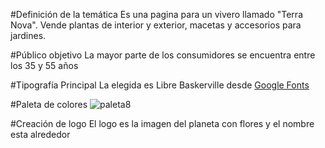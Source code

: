 #Definición de la temática
Es una pagina para un vivero llamado "Terra Nova". Vende plantas de interior y exterior, macetas y accesorios para jardines.

#Público objetivo 
La mayor parte de los consumidores se encuentra entre los 35 y 55 años

#Tipografía Principal 
La elegida es Libre Baskerville desde [Google Fonts](https://fonts.google.com/specimen/Libre+Baskerville)

#Paleta de colores 
![paleta8](https://user-images.githubusercontent.com/110635589/185012731-2fcd033f-d5c6-46e1-8a29-4de5cc7f4c67.png)

#Creación de logo 
El logo es la imagen del planeta con flores y el nombre esta alrededor

